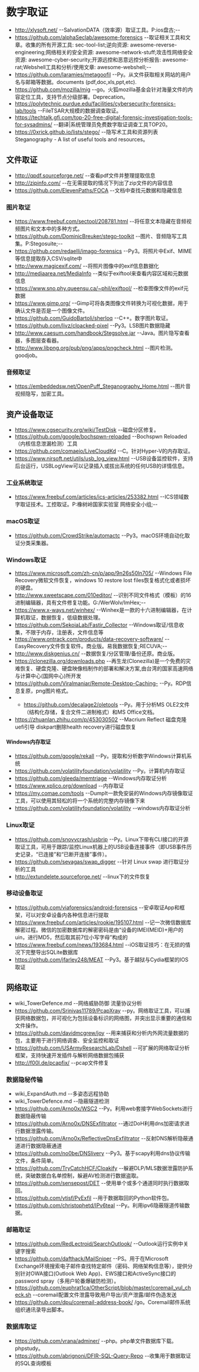 # 数字取证
- http://xlysoft.net/    --SalvationDATA（效率源）取证工具。P:ios盘古;--
- https://github.com/alphaSeclab/awesome-forensics    --取证相关工具和文章。收集的所有开源工具: sec-tool-list;逆向资源: awesome-reverse-engineering;网络相关的安全资源: awesome-network-stuff;攻击性网络安全资源: awesome-cyber-security;开源远控和恶意远控分析报告: awesome-rat;Webshell工具和分析/使用文章: awesome-webshell;--
- https://github.com/laramies/metagoofil    --Py。从文件获取相关网站的用户名与邮箱等数据。documents (pdf,doc,xls,ppt,etc).
- https://github.com/mozilla/mig    --go。火狐mozilla基金会针对海量文件的内容定位工具，支持节点分级部署。Deprecation。
- https://polytechnic.purdue.edu/facilities/cybersecurity-forensics-lab/tools    --FileTSAR大规模的数据调查取证。
- https://techtalk.gfi.com/top-20-free-digital-forensic-investigation-tools-for-sysadmins/    --翻译|系统管理员免费数字取证调查工具TOP20。
- https://0xrick.github.io/lists/stego/    --隐写术工具和资源列表 Steganography - A list of useful tools and resources。
## 文件取证
- http://qpdf.sourceforge.net/    --查看pdf文件并整理提取信息
- http://zipinfo.com/    --在无需提取的情况下列出了zip文件的内容信息
- https://github.com/ElevenPaths/FOCA    --文档中查找元数据和隐藏信息
### 图片取证
- https://www.freebuf.com/sectool/208781.html    --将任意文本隐藏在音频视频图片和文本中的多种方式。
- https://github.com/DominicBreuker/stego-toolkit    --图片、音频隐写工具集。P:Stegosuite;--
- https://github.com/redaelli/imago-forensics    --Py3。将照片中Exif、MIME等信息提取存入CSV/sqlite中
- http://www.magicexif.com/    --将照片图像中的exif信息数据化
- http://mediaarea.net/MediaInfo    --类似于exiftool来查看内容区域和元数据信息
- https://www.sno.phy.queensu.ca/~phil/exiftool/    --检查图像文件的exif元数据
- https://www.gimp.org/    --Gimp可将各类图像文件转换为可视化数据，用于确认文件是否是一个图像文件。
- https://github.com/GuidoBartoli/sherloq    --C++。数字图片取证。
- https://github.com/livz/cloacked-pixel    --Py3。LSB图片数据隐藏
- http://www.caesum.com/handbook/Stegsolve.jar    --Java。图片隐写查看器，多图层查看器。
- http://www.libpng.org/pub/png/apps/pngcheck.html    --图片检测。goodjob。
### 音频取证
- https://embeddedsw.net/OpenPuff_Steganography_Home.html    --图片音视频隐写，加密工具。

## 资产设备取证
- https://www.cgsecurity.org/wiki/TestDisk    --磁盘分区修复。
- https://github.com/google/bochspwn-reloaded    --Bochspwn Reloaded（内核信息泄漏检测）工具
- https://github.com/comaeio/LiveCloudKd    --C。针对Hyper-V的内存取证。
- https://www.nirsoft.net/utils/usb_log_view.html    --USB设备监控软件，支持后台运行，USBLogView可以记录插入或拔出系统的任何USB的详情信息。
### 工业系统取证
- https://www.freebuf.com/articles/ics-articles/253382.html    --ICS领域数字取证技术。工控取证。P:橡树岭国家实验室 网络安全小组;--
### macOS取证
- https://github.com/CrowdStrike/automactc    --Py3。macOS环境自动化取证分类采集器。
### Windows取证
- https://www.microsoft.com/zh-cn/p/app/9n26s50ln705/    --Windows File Recovery微软文件恢复，windows 10 restore lost files恢复格式化或者损坏的硬盘。
- http://www.sweetscape.com/010editor/    --识别不同文件格式（模板）的16进制编辑器，具有文件修复功能。G:/WerWolv/ImHex;--
- https://www.x-ways.net/winhex/    --Winhex是一款的十六进制编辑器，在计算机取证，数据恢复，低级数据处理。
- https://github.com/SekoiaLab/Fastir_Collector    --Windows取证/信息收集，不限于内存，注册表，文件信息等
- https://www.ontrack.com/products/data-recovery-software/    --EasyRecovery文件恢复软件。商业版。易我数据恢复;RECUVA;--
- http://www.diskgenius.cn/    --数据恢复/分区管理/备份还原。商业版。
- https://clonezilla.org/downloads.php    --再生龙(Clonezilla)是一个免费的灾难恢复、硬盘克隆、硬盘映像档制作的部署和解决方案,由台湾的国家高速网络与计算中心(国网中心)所开发
- https://github.com/Viralmaniar/Remote-Desktop-Caching-    --Py。RDP信息复原，png图片格式。
- - https://github.com/decalage2/oletools    --Py。用于分析MS OLE2文件（结构化存储，复合文件二进制格式）和MS Office文档。
- https://zhuanlan.zhihu.com/p/453030502    --Macrium Reflect 磁盘克隆 uefi引导 diskpart删除health recovery进行磁盘恢复
#### Windows内存取证
- https://github.com/google/rekall    --Py。提取和分析数字Windows计算机系统
- https://github.com/volatilityfoundation/volatility    --Py。计算机内存取证
- https://github.com/gleeda/memtriage    --Windows内存取证分析
- https://www.xplico.org/download    --内存取证
- https://my.comae.com/tools    --DumpIt一款免安装的Windows内存镜像取证工具，可以使用其轻松的将一个系统的完整内存镜像下来
- https://github.com/volatilityfoundation/volatility    --windows内存取证分析
### Linux取证
- https://github.com/snovvcrash/usbrip    --Py。Linux下带有CLI接口的开源取证工具，可用于跟踪/监控Linux机器上的USB设备连接事件（即USB事件历史记录，“已连接”和“已断开连接”事件）。
- https://github.com/sevagas/swap_digger    --针对 Linux swap 进行取证分析的工具
- http://extundelete.sourceforge.net/    --linux下的文件恢复
### 移动设备取证
- https://github.com/viaforensics/android-forensics    --安卓取证App和框架，可以对安卓设备内各种信息进行提取
- https://www.freebuf.com/articles/rookie/195107.html    --记一次微信数据库解密过程。微信的加密数据库的解密密码是由“设备的IMEI(MEID)+用户的uin，进行MD5，然后取其前7位小写字母”构成的
- https://www.freebuf.com/news/193684.html    --iOS取证技巧：在无损的情况下完整导出SQLite数据库
- https://github.com/jfarley248/MEAT    --Py3。基于越狱与Cydia框架的IOS取证

## 网络取证
- wiki_TowerDefence.md    --网络威胁防御 流量协议分析
- https://github.com/Srinivas11789/PcapXray    --py。网络取证工具，可以捕获网络数据包，并可视化为包括设备标识的网络图，并突出显示重要的通信和文件操作。
- https://github.com/davidmcgrew/joy    --用来捕获和分析内外网流量数据的包，主要用于进行网络调查、安全监控和取证
- https://github.com/USArmyResearchLab/Dshell    --可扩展的网络取证分析框架，支持快速开发插件与解析网络数据包捕获
- http://f00l.de/pcapfix/    --pcap文件修复
### 数据隐秘传输
- wiki_ExpandAuth.md    --多姿态远程协助
- wiki_TowerDefence.md    --隐蔽隧道检测
- https://github.com/Arno0x/WSC2    --Py。利用web套接字WebSockets进行数据隐蔽传输
- https://github.com/Arno0x/DNSExfiltrator    --通过DoH利用dns加密请求进行数据泄露传输。
- https://github.com/Arno0x/ReflectiveDnsExfiltrator    --反射DNS解析隐蔽通道进行数据隐蔽通道
- https://github.com/no0be/DNSlivery    --Py3。基于scapy利用dns协议传输文件，条件简单。
- https://github.com/TryCatchHCF/Cloakify    --躲避DLP/MLS数据泄露防护系统，突破数据白名单控制，躲避AV检测进行数据盗取。
- https://github.com/sensepost/DET    --使用单个或多个通道同时执行数据取回。
- https://github.com/ytisf/PyExfil    --用于数据取回的Python软件包。
- https://github.com/christophetd/IPv6teal    --Py。利用ipv6隐蔽隧道传输数据。
### 邮箱取证
- https://github.com/RedLectroid/SearchOutlook/    --Outlook运行实例中关键字搜索
- https://github.com/dafthack/MailSniper    --PS。用于在Microsoft Exchange环境搜索电子邮件查找特定邮件（密码、网络架构信息等），提供分别针对OWA接口(Outlook Web App)、EWS接口和ActiveSync接口的password spray（多用户轮番爆破防检测）。
- https://github.com/euphrat1ca/OtherScript/blob/master/coremail_vul_check.sh    --coremail配置文件泄露导致用户导出/资产泄露/邮件伪造发送
- https://github.com/dpu/coremail-address-book/    /go。Coremail邮件系统组织通讯录导出脚本。
### 数据库取证
- https://github.com/vrana/adminer/    --php。php单文件数据库下载。phpstudy。
- https://github.com/abrignoni/DFIR-SQL-Query-Repo    --收集用于数据取证的SQL查询模板